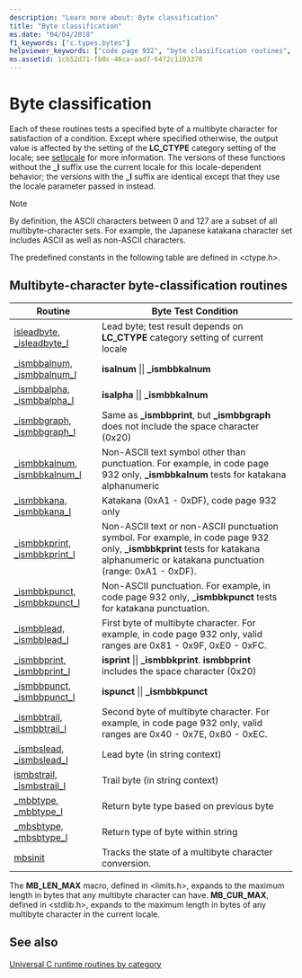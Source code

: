 ```yaml
---
description: "Learn more about: Byte classification"
title: "Byte classification"
ms.date: "04/04/2018"
f1_keywords: ["c.types.bytes"]
helpviewer_keywords: ["code page 932", "byte classification routines", "bytes, testing"]
ms.assetid: 1cb52d71-fb0c-46ca-aad7-6472c1103370
---
```

# Byte classification

Each of these routines tests a specified byte of a multibyte character for satisfaction of a condition. Except where specified otherwise, the output value is affected by the setting of the **LC_CTYPE** category setting of the locale; see [setlocale](../c-runtime-library/reference/setlocale-wsetlocale.md) for more information. The versions of these functions without the **_l** suffix use the current locale for this locale-dependent behavior; the versions with the **_l** suffix are identical except that they use the locale parameter passed in instead.

> [!NOTE]
> By definition, the ASCII characters between 0 and 127 are a subset of all multibyte-character sets. For example, the Japanese katakana character set includes ASCII as well as non-ASCII characters.

The predefined constants in the following table are defined in \<ctype.h>.

## Multibyte-character byte-classification routines

|Routine|Byte Test Condition|
|-------------|-------------------------|
|[isleadbyte, _isleadbyte_l](../c-runtime-library/reference/isleadbyte-isleadbyte-l.md)|Lead byte; test result depends on **LC_CTYPE** category setting of current locale|
|[_ismbbalnum, _ismbbalnum_l](../c-runtime-library/reference/ismbbalnum-ismbbalnum-l.md)|**isalnum** &#124;&#124; **_ismbbkalnum**|
|[_ismbbalpha, _ismbbalpha_l](../c-runtime-library/reference/ismbbalpha-ismbbalpha-l.md)|**isalpha** &#124;&#124; **_ismbbkalnum**|
|[_ismbbgraph, _ismbbgraph_l](../c-runtime-library/reference/ismbbgraph-ismbbgraph-l.md)|Same as **_ismbbprint**, but **_ismbbgraph** does not include the space character (0x20)|
|[_ismbbkalnum, _ismbbkalnum_l](../c-runtime-library/reference/ismbbkalnum-ismbbkalnum-l.md)|Non-ASCII text symbol other than punctuation. For example, in code page 932 only, **_ismbbkalnum** tests for katakana alphanumeric|
|[_ismbbkana, _ismbbkana_l](../c-runtime-library/reference/ismbbkana-ismbbkana-l.md)|Katakana (0xA1 - 0xDF), code page 932 only|
|[_ismbbkprint, _ismbbkprint_l](../c-runtime-library/reference/ismbbkprint-ismbbkprint-l.md)|Non-ASCII text or non-ASCII punctuation symbol. For example, in code page 932 only, **_ismbbkprint** tests for katakana alphanumeric or katakana punctuation (range: 0xA1 - 0xDF).|
|[_ismbbkpunct, _ismbbkpunct_l](../c-runtime-library/reference/ismbbkpunct-ismbbkpunct-l.md)|Non-ASCII punctuation. For example, in code page 932 only, **_ismbbkpunct** tests for katakana punctuation.|
|[_ismbblead, _ismbblead_l](../c-runtime-library/reference/ismbblead-ismbblead-l.md)|First byte of multibyte character. For example, in code page 932 only, valid ranges are 0x81 - 0x9F, 0xE0 - 0xFC.|
|[_ismbbprint, _ismbbprint_l](../c-runtime-library/reference/ismbbprint-ismbbprint-l.md)|**isprint** &#124;&#124; **_ismbbkprint**. **ismbbprint** includes the space character (0x20)|
|[_ismbbpunct, _ismbbpunct_l](../c-runtime-library/reference/ismbbpunct-ismbbpunct-l.md)|**ispunct** &#124;&#124; **_ismbbkpunct**|
|[_ismbbtrail, _ismbbtrail_l](../c-runtime-library/reference/ismbbtrail-ismbbtrail-l.md)|Second byte of multibyte character. For example, in code page 932 only, valid ranges are 0x40 - 0x7E, 0x80 - 0xEC.|
|[_ismbslead, _ismbslead_l](../c-runtime-library/reference/ismbslead-ismbstrail-ismbslead-l-ismbstrail-l.md)|Lead byte (in string context)|
|[ismbstrail, _ismbstrail_l](../c-runtime-library/reference/ismbslead-ismbstrail-ismbslead-l-ismbstrail-l.md)|Trail byte (in string context)|
|[_mbbtype, _mbbtype_l](../c-runtime-library/reference/mbbtype-mbbtype-l.md)|Return byte type based on previous byte|
|[_mbsbtype, _mbsbtype_l](../c-runtime-library/reference/mbsbtype-mbsbtype-l.md)|Return type of byte within string|
|[mbsinit](../c-runtime-library/reference/mbsinit.md)|Tracks the state of a multibyte character conversion.|

The **MB_LEN_MAX** macro, defined in \<limits.h>, expands to the maximum length in bytes that any multibyte character can have. **MB_CUR_MAX**, defined in \<stdlib.h>, expands to the maximum length in bytes of any multibyte character in the current locale.

## See also

[Universal C runtime routines by category](../c-runtime-library/run-time-routines-by-category.md)
